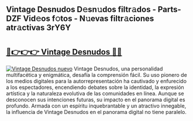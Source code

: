 ## Vintage Desnudos D𝚎sn𝚞dos filtr𝚊dos - Parts-DZF Vid𝚎os f𝚘tos - N𝚞evas filtr𝚊ciones atr𝚊ctivas 3rY6Y

# <h2><a href="http://mbag5g.tromn.icu/?c=Vintage+Desnudos">🔗👉👉👉 Vintage Desnudos 🔗🔗</a></h2>

[![Vintage Desnudos nuevo](https://i.imgur.com/pEAQMta.gif)](http://mbag5g.tromn.icu/?c=Vintage+Desnudos)
Vintage Desnudos, una personalidad multifacética y enigmática, desafía la comprensión fácil. Su uso pionero de los medios digitales para la autorrepresentación ha cautivado y enfurecido a los espectadores, encendiendo debates sobre la identidad, la expresión artística y la naturaleza evolutiva de las comunidades en línea. Aunque se desconocen sus intenciones futuras, su impacto en el panorama digital es profundo. Armada con un espíritu inquebrantable y un atractivo innegable, la influencia de Vintage Desnudos en el panorama digital no tiene paralelo.
